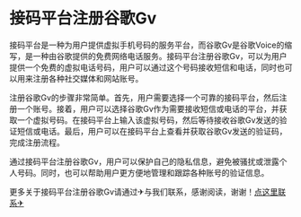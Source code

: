 # 接码平台注册谷歌Gv

接码平台是一种为用户提供虚拟手机号码的服务平台，而谷歌Gv是谷歌Voice的缩写，是一种由谷歌提供的免费网络电话服务。接码平台注册谷歌Gv，可以为用户提供一个免费的虚拟电话号码，用户可以通过这个号码接收短信和电话，同时也可以用来注册各种社交媒体和网站账号。

注册谷歌Gv的步骤非常简单。首先，用户需要选择一个可靠的接码平台，然后注册一个账号。接着，用户可以选择谷歌Gv作为需要接收短信或电话的平台，并获取一个虚拟号码。在接码平台上输入该虚拟号码，然后等待接收谷歌Gv发送的验证短信或电话。最后，用户可以在接码平台上查看并获取谷歌Gv发送的验证码，完成注册流程。

通过接码平台注册谷歌Gv，用户可以保护自己的隐私信息，避免被骚扰或泄露个人号码。同时，也可以帮助用户更方便地管理和跟踪各种账号的验证信息。

更多关于接码平台注册谷歌Gv请通过✈与我们联系，感谢阅读，谢谢！[点这里联系✈](https://ww.k02.cc)